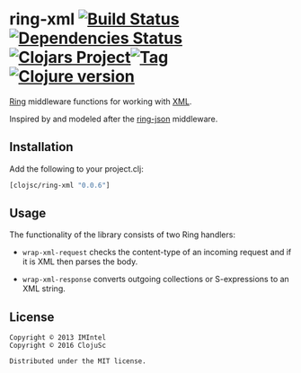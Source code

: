 # ring-xml [![Build Status][travis-badge]][travis][![Dependencies Status][deps-badge]][deps][![Clojars Project][clojars-badge]][clojars][![Tag][tag-badge]][tag][![Clojure version][clojure-v]](project.clj)


[Ring](https://github.com/ring-clojure) middleware functions for working with
[XML](https://en.wikipedia.org/wiki/XML).

Inspired by and modeled after the
[ring-json](https://github.com/ring-clojure/ring-json) middleware.


## Installation

Add the following to your project.clj:

```clj
[clojsc/ring-xml "0.0.6"]
```


## Usage

The functionality of the library consists of two Ring handlers:

* `wrap-xml-request` checks the content-type of an incoming request and if it
  is XML then parses the body.

* `wrap-xml-response` converts outgoing collections or S-expressions to
  an XML string.


## License

```
Copyright © 2013 IMIntel
Copyright © 2016 ClojuSc

Distributed under the MIT license.
```

<!-- Named page links below: /-->

[travis]: https://travis-ci.org/clojusc/ring-xml
[travis-badge]: https://travis-ci.org/clojusc/ring-xml.png?branch=master
[deps]: http://jarkeeper.com/clojusc/ring-xml
[deps-badge]: http://jarkeeper.com/clojusc/ring-xml/status.svg
[logo]: https://avatars1.githubusercontent.com/u/18177940?v=3&s=200
[logo-large]: https://avatars1.githubusercontent.com/u/18177940?v=3&s=1000
[tag-badge]: https://img.shields.io/github/tag/clojusc/ring-xml.svg?maxAge=2592000
[tag]: https://github.com/clojusc/ring-xml/tags
[clojure-v]: https://img.shields.io/badge/clojure-1.8.0-blue.svg
[clojars]: https://clojars.org/clojusc/ring-xml
[clojars-badge]: https://img.shields.io/clojars/v/clojusc/ring-xml.svg

